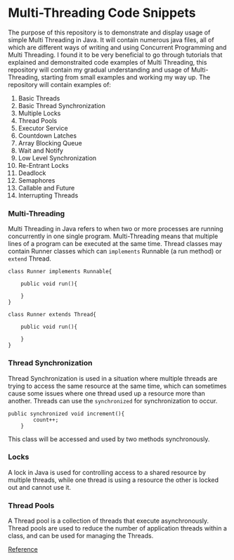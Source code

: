 # Multi-Threading Code Snippets
The purpose of this repository is to demonstrate and display usage of simple Multi Threading in Java. It will contain numerous java files, all of which are different ways of writing and using Concurrent Programming and Multi Threading. I found it to be very beneficial to go through tutorials that explained and demonstraited code examples of Multi Threading, this repository will contain my gradual understanding and usage of Multi-Threading, starting from small examples and working my way up.
The repository will contain examples of:

1. Basic Threads
2. Basic Thread Synchronization
3. Multiple Locks
4. Thread Pools
5. Executor Service
6. Countdown Latches
7. Array Blocking Queue
8. Wait and Notify
9. Low Level Synchronization
10. Re-Entrant Locks
11. Deadlock
12. Semaphores
13. Callable and Future
14. Interrupting Threads 

### Multi-Threading
Multi Threading in Java refers to when two or more processes are running concurrently in one single program. Multi-Threading means that multiple lines of a program can be executed at the same time.
Thread classes may contain Runner classes which can `implements` Runnable (a run method) or `extend` Thread.

```
class Runner implements Runnable{
    
    public void run(){
    
    }
}

class Runner extends Thread{

    public void run(){
    
    }
}

```
### Thread Synchronization
Thread Synchronization is used in a situation where multiple threads are trying to access the same resource at the same time, which can sometimes cause some issues where one thread used up a resource more than another. Threads can use the `synchronized` for synchronization to occur. 

```
public synchronized void increment(){
		count++;
	}
```
This class will be accessed and used by two methods synchronously.

### Locks
A lock in Java is used for controlling access to a shared resource by multiple threads, while one thread is using a resource the other is locked out and cannot use it.

### Thread Pools
A Thread pool is a collection of threads that execute asynchronously. Thread pools are used to reduce the number of application threads within a class, and can be used for managing the Threads.

[Reference](https://www.youtube.com/user/caveofprogramming)
